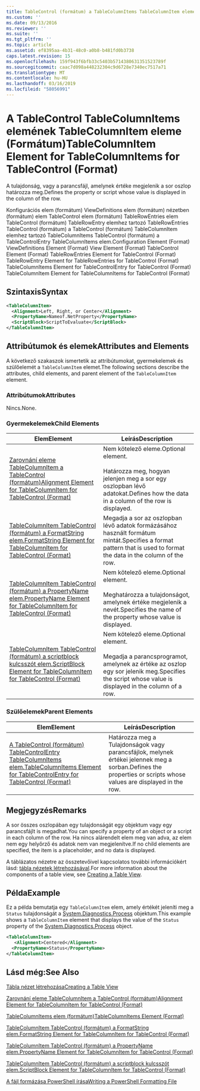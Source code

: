 ```yaml
---
title: TableControl (formátum) a TableColumnItems TableColumnItem eleme |} A Microsoft Docs
ms.custom: ''
ms.date: 09/13/2016
ms.reviewer: ''
ms.suite: ''
ms.tgt_pltfrm: ''
ms.topic: article
ms.assetid: ef8395aa-4b31-48c0-a0b8-b481fd0b3738
caps.latest.revision: 15
ms.openlocfilehash: 159f943f6bfb33c5403b5714380631351523789f
ms.sourcegitcommit: caac7d098a448232304c9d6728e7340ec7517a71
ms.translationtype: MT
ms.contentlocale: hu-HU
ms.lasthandoff: 03/16/2019
ms.locfileid: "58056991"
---
```

# <a name="tablecolumnitem-element-for-tablecolumnitems-for-tablecontrol-format"></a><span data-ttu-id="22f50-102">A TableControl TableColumnItems elemének TableColumnItem eleme (Formátum)</span><span class="sxs-lookup"><span data-stu-id="22f50-102">TableColumnItem Element for TableColumnItems for TableControl (Format)</span></span>

<span data-ttu-id="22f50-103">A tulajdonság, vagy a parancsfájl, amelynek értéke megjelenik a sor oszlop határozza meg.</span><span class="sxs-lookup"><span data-stu-id="22f50-103">Defines the property or script whose value is displayed in the column of the row.</span></span>

<span data-ttu-id="22f50-104">Konfigurációs elem (formátum) ViewDefinitions elem (formátum) nézetben (formátum) elem TableControl elem (formátum) TableRowEntries elem TableControl (formátum) TableRowEntry elemhez tartozó TableRowEntries TableControl (formátum) a TableControl (formátum) TableColumnItem elemhez tartozó TableColumnItems TableControl (formátum) a TableControlEntry TableColumnItems elem.</span><span class="sxs-lookup"><span data-stu-id="22f50-104">Configuration Element (Format) ViewDefinitions Element (Format) View Element (Format) TableControl Element (Format) TableRowEntries Element for TableControl (Format) TableRowEntry Element for TableRowEntries for TableControl (Format) TableColumnItems Element for TableControlEntry for TableControl (Format) TableColumnItem Element for TableColumnItems for TableControl (Format)</span></span>

## <a name="syntax"></a><span data-ttu-id="22f50-105">Szintaxis</span><span class="sxs-lookup"><span data-stu-id="22f50-105">Syntax</span></span>

```xml
<TableColumnItem>
  <Alignment>Left, Right, or Center</Alignment>
  <PropertyName>Nameof.NetProperty</PropertyName>
  <ScriptBlock>ScriptToEvaluate</ScriptBlock>
</TableColumnItem>
```

## <a name="attributes-and-elements"></a><span data-ttu-id="22f50-106">Attribútumok és elemek</span><span class="sxs-lookup"><span data-stu-id="22f50-106">Attributes and Elements</span></span>

<span data-ttu-id="22f50-107">A következő szakaszok ismertetik az attribútumokat, gyermekelemek és szülőelemét a `TableColumnItem` elemet.</span><span class="sxs-lookup"><span data-stu-id="22f50-107">The following sections describe the attributes, child elements, and parent element of the `TableColumnItem` element.</span></span>

### <a name="attributes"></a><span data-ttu-id="22f50-108">Attribútumok</span><span class="sxs-lookup"><span data-stu-id="22f50-108">Attributes</span></span>

<span data-ttu-id="22f50-109">Nincs.</span><span class="sxs-lookup"><span data-stu-id="22f50-109">None.</span></span>

### <a name="child-elements"></a><span data-ttu-id="22f50-110">Gyermekelemek</span><span class="sxs-lookup"><span data-stu-id="22f50-110">Child Elements</span></span>

|<span data-ttu-id="22f50-111">Elem</span><span class="sxs-lookup"><span data-stu-id="22f50-111">Element</span></span>|<span data-ttu-id="22f50-112">Leírás</span><span class="sxs-lookup"><span data-stu-id="22f50-112">Description</span></span>|
|-------------|-----------------|
|[<span data-ttu-id="22f50-113">Zarovnání eleme TableColumnItem a TableControl (formátum)</span><span class="sxs-lookup"><span data-stu-id="22f50-113">Alignment Element for TableColumnItem for TableControl (Format)</span></span>](./alignment-element-for-tablecolumnitem-for-tablecontrol-format.md)|<span data-ttu-id="22f50-114">Nem kötelező eleme.</span><span class="sxs-lookup"><span data-stu-id="22f50-114">Optional element.</span></span><br /><br /> <span data-ttu-id="22f50-115">Határozza meg, hogyan jelenjen meg a sor egy oszlopban lévő adatokat.</span><span class="sxs-lookup"><span data-stu-id="22f50-115">Defines how the data in a column of the row is displayed.</span></span>|
|[<span data-ttu-id="22f50-116">TableColumnItem TableControl (formátum) a FormatString elem.</span><span class="sxs-lookup"><span data-stu-id="22f50-116">FormatString Element for TableColumnItem for TableControl (Format)</span></span>](./formatstring-element-for-tablecolumnitem-for-tablecontrol-format.md)|<span data-ttu-id="22f50-117">Megadja a sor az oszlopban lévő adatok formázásához használt formátum mintát.</span><span class="sxs-lookup"><span data-stu-id="22f50-117">Specifies a format pattern that is used to format the data in the column of the row.</span></span>|
|[<span data-ttu-id="22f50-118">TableColumnItem TableControl (formátum) a PropertyName elem.</span><span class="sxs-lookup"><span data-stu-id="22f50-118">PropertyName Element for TableColumnItem for TableControl (Format)</span></span>](./propertyname-element-for-tablecolumnitem-for-tablecontrol-format.md)|<span data-ttu-id="22f50-119">Nem kötelező eleme.</span><span class="sxs-lookup"><span data-stu-id="22f50-119">Optional element.</span></span><br /><br /> <span data-ttu-id="22f50-120">Meghatározza a tulajdonságot, amelynek értéke megjelenik a nevét.</span><span class="sxs-lookup"><span data-stu-id="22f50-120">Specifies the name of the property whose value is displayed.</span></span>|
|[<span data-ttu-id="22f50-121">TableColumnItem TableControl (formátum) a scriptblock kulcsszót elem.</span><span class="sxs-lookup"><span data-stu-id="22f50-121">ScriptBlock Element for TableColumnItem for TableControl (Format)</span></span>](./scriptblock-element-for-tablecolumnitem-for-tablecontrol-format.md)|<span data-ttu-id="22f50-122">Nem kötelező eleme.</span><span class="sxs-lookup"><span data-stu-id="22f50-122">Optional element.</span></span><br /><br /> <span data-ttu-id="22f50-123">Megadja a parancsprogramot, amelynek az értéke az oszlop egy sor jelenik meg.</span><span class="sxs-lookup"><span data-stu-id="22f50-123">Specifies the script whose value is displayed in the column of a row.</span></span>|

### <a name="parent-elements"></a><span data-ttu-id="22f50-124">Szülőelemek</span><span class="sxs-lookup"><span data-stu-id="22f50-124">Parent Elements</span></span>

|<span data-ttu-id="22f50-125">Elem</span><span class="sxs-lookup"><span data-stu-id="22f50-125">Element</span></span>|<span data-ttu-id="22f50-126">Leírás</span><span class="sxs-lookup"><span data-stu-id="22f50-126">Description</span></span>|
|-------------|-----------------|
|[<span data-ttu-id="22f50-127">A TableControl (formátum) TableControlEntry TableColumnItems elem.</span><span class="sxs-lookup"><span data-stu-id="22f50-127">TableColumnItems Element for TableControlEntry for TableControl (Format)</span></span>](./tablecolumnitems-element-for-tablerowentry-for-tablecontrol-format.md)|<span data-ttu-id="22f50-128">Határozza meg a Tulajdonságok vagy parancsfájlok, melynek értékei jelennek meg a sorban.</span><span class="sxs-lookup"><span data-stu-id="22f50-128">Defines the properties or scripts whose values are displayed in the row.</span></span>|

## <a name="remarks"></a><span data-ttu-id="22f50-129">Megjegyzés</span><span class="sxs-lookup"><span data-stu-id="22f50-129">Remarks</span></span>

<span data-ttu-id="22f50-130">A sor összes oszlopában egy tulajdonságát egy objektum vagy egy parancsfájlt is megadhat.</span><span class="sxs-lookup"><span data-stu-id="22f50-130">You can specify a property of an object or a script in each column of the row.</span></span> <span data-ttu-id="22f50-131">Ha nincs alárendelt elem meg van adva, az elem nem egy helyőrző és adatok nem van megjelenítve.</span><span class="sxs-lookup"><span data-stu-id="22f50-131">If no child elements are specified, the item is a placeholder, and no data is displayed.</span></span>

<span data-ttu-id="22f50-132">A táblázatos nézetre az összetevőivel kapcsolatos további információkért lásd: [tábla nézetek létrehozásával](./creating-a-table-view.md).</span><span class="sxs-lookup"><span data-stu-id="22f50-132">For more information about the components of a table view, see [Creating a Table View](./creating-a-table-view.md).</span></span>

## <a name="example"></a><span data-ttu-id="22f50-133">Példa</span><span class="sxs-lookup"><span data-stu-id="22f50-133">Example</span></span>

<span data-ttu-id="22f50-134">Ez a példa bemutatja egy `TableColumnItem` elem, amely értékét jeleníti meg a `Status` tulajdonságát a [System.Diagnostics.Process](/dotnet/api/System.Diagnostics.Process) objektum.</span><span class="sxs-lookup"><span data-stu-id="22f50-134">This example shows a `TableColumnItem` element that displays the value of the `Status` property of the [System.Diagnostics.Process](/dotnet/api/System.Diagnostics.Process) object.</span></span>

```xml
<TableColumnItem>
   <Alignment>Centered</Alignment>
  <PropertyName>Status</PropertyName>
</TableColumnItem>

```

## <a name="see-also"></a><span data-ttu-id="22f50-135">Lásd még:</span><span class="sxs-lookup"><span data-stu-id="22f50-135">See Also</span></span>

[<span data-ttu-id="22f50-136">Tábla nézet létrehozása</span><span class="sxs-lookup"><span data-stu-id="22f50-136">Creating a Table View</span></span>](./creating-a-table-view.md)

[<span data-ttu-id="22f50-137">Zarovnání eleme TableColumnItem a TableControl (formátum)</span><span class="sxs-lookup"><span data-stu-id="22f50-137">Alignment Element for TableColumnItem for TableControl (Format)</span></span>](./alignment-element-for-tablecolumnitem-for-tablecontrol-format.md)

[<span data-ttu-id="22f50-138">TableColumnItems elem (formátum)</span><span class="sxs-lookup"><span data-stu-id="22f50-138">TableColumnItems Element (Format)</span></span>](./tablecolumnitems-element-for-tablerowentry-for-tablecontrol-format.md)

[<span data-ttu-id="22f50-139">TableColumnItem TableControl (formátum) a FormatString elem.</span><span class="sxs-lookup"><span data-stu-id="22f50-139">FormatString Element for TableColumnItem for TableControl (Format)</span></span>](./formatstring-element-for-tablecolumnitem-for-tablecontrol-format.md)

[<span data-ttu-id="22f50-140">TableColumnItem TableControl (formátum) a PropertyName elem.</span><span class="sxs-lookup"><span data-stu-id="22f50-140">PropertyName Element for TableColumnItem for TableControl (Format)</span></span>](./propertyname-element-for-tablecolumnitem-for-tablecontrol-format.md)

[<span data-ttu-id="22f50-141">TableColumnItem TableControl (formátum) a scriptblock kulcsszót elem.</span><span class="sxs-lookup"><span data-stu-id="22f50-141">ScriptBlock Element for TableColumnItem for TableControl (Format)</span></span>](./scriptblock-element-for-tablecolumnitem-for-tablecontrol-format.md)

[<span data-ttu-id="22f50-142">A fájl formázása PowerShell írása</span><span class="sxs-lookup"><span data-stu-id="22f50-142">Writing a PowerShell Formatting File</span></span>](./writing-a-powershell-formatting-file.md)
